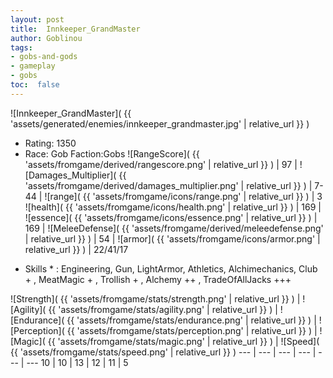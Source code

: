```yaml
---
layout: post
title:  Innkeeper_GrandMaster
author: Goblinou
tags:
- gobs-and-gods
- gameplay
- gobs
toc:  false
---
```


![Innkeeper_GrandMaster]( {{ 'assets/generated/enemies/innkeeper_grandmaster.jpg' | relative_url }} )
- Rating: 1350
- Race: Gob  Faction:Gobs
![RangeScore]( {{ 'assets/fromgame/derived/rangescore.png' | relative_url }} ) | 97 | ![Damages_Multiplier]( {{ 'assets/fromgame/derived/damages_multiplier.png' | relative_url }} ) | 7-44 | ![range]( {{ 'assets/fromgame/icons/range.png' | relative_url }} ) | 3
![health]( {{ 'assets/fromgame/icons/health.png' | relative_url }} ) | 169 | ![essence]( {{ 'assets/fromgame/icons/essence.png' | relative_url }} ) | 169 | ![MeleeDefense]( {{ 'assets/fromgame/derived/meleedefense.png' | relative_url }} ) | 54 | ![armor]( {{ 'assets/fromgame/icons/armor.png' | relative_url }} ) | 22/41/17
* Skills * : Engineering, Gun, LightArmor, Athletics, Alchimechanics, Club + , MeatMagic + , Trollish + , Alchemy ++ , TradeOfAllJacks +++ 

![Strength]( {{ 'assets/fromgame/stats/strength.png' | relative_url }} ) | ![Agility]( {{ 'assets/fromgame/stats/agility.png' | relative_url }} ) | ![Endurance]( {{ 'assets/fromgame/stats/endurance.png' | relative_url }} ) | ![Perception]( {{ 'assets/fromgame/stats/perception.png' | relative_url }} ) | ![Magic]( {{ 'assets/fromgame/stats/magic.png' | relative_url }} ) | ![Speed]( {{ 'assets/fromgame/stats/speed.png' | relative_url }} )
--- | --- | --- | --- | --- | ---
10 | 10 | 13 | 12 | 11 | 5
